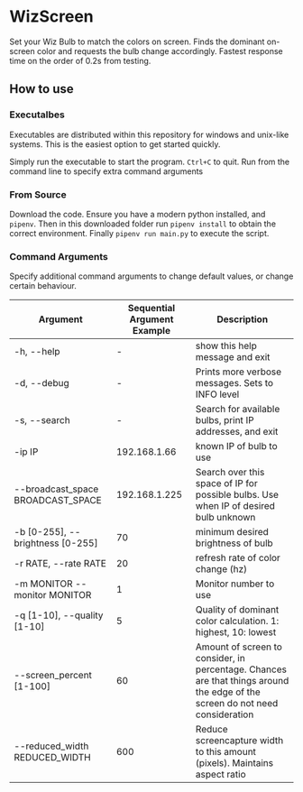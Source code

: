 # WizScreen

Set your Wiz Bulb to match the colors on screen. Finds the dominant on-screen color and requests the bulb change accordingly. Fastest response time on the order of 0.2s from testing.

## How to use

### Executalbes

Executables are distributed within this repository for windows and unix-like systems. This is the easiest option to get started quickly.

Simply run the executable to start the program. `Ctrl+C` to quit. Run from the command line to specify extra command arguments

### From Source

Download the code. Ensure you have a modern python installed, and `pipenv`. Then in this downloaded folder run `pipenv install` to obtain the correct environment. Finally `pipenv run main.py` to execute the script.

### Command Arguments

Specify additional command arguments to change default values, or change certain behaviour.

| Argument  | Sequential Argument Example                  | Description               |
|----|----|----|
|-h, --help | -            |show this help message and exit|
|-d, --debug | -           |Prints more verbose messages. Sets to INFO level |
|-s, --search| -          |Search for available bulbs, print IP addresses, and exit |
|-ip IP | 192.168.1.66              |known IP of bulb to use 
|--broadcast_space BROADCAST_SPACE | 192.168.1.225 |              Search over this space of IP for possible bulbs. Use when IP of desired bulb unknown 
|-b [0-255], --brightness [0-255]| 70 | minimum desired brightness of bulb|
|-r RATE, --rate RATE| 20 | refresh rate of color change (hz)|
|-m MONITOR --monitor MONITOR | 1 | Monitor number to use |
|-q [1-10], --quality [1-10]| 5 |Quality of dominant color calculation. 1: highest, 10: lowest 
|--screen_percent [1-100]| 60 |Amount of screen to consider, in percentage. Chances are that things around the edge of the screen do not need consideration |
|--reduced_width REDUCED_WIDTH| 600 | Reduce screencapture width to this amount (pixels). Maintains aspect ratio |
